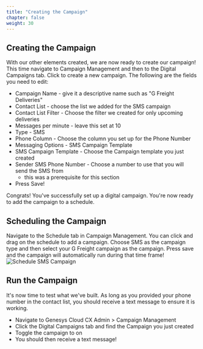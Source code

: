 ```yaml
---
title: "Creating the Campaign"
chapter: false
weight: 30
---
```


## Creating the Campaign
With our other elements created, we are now ready to create our campaign! This time navigate to Campaign Management and then to the Digital Campaigns tab. Click to create a new campaign. The following are the fields you need to edit:
- Campaign Name - give it a descriptive name such as "G Freight Deliveries"
- Contact List - choose the list we added for the SMS campaign
- Contact List Filter - Choose the filter we created for only upcoming deliveries
- Messages per minute - leave this set at 10 
- Type - SMS 
- Phone Column - Choose the column you set up for the Phone Number
- Messaging Options - SMS Campaign Template
- SMS Campaign Template - Choose the Campaign template you just created
- Sender SMS Phone Number - Choose a number to use that you will send the SMS from
    - this was a prerequisite for this section
- Press Save!

Congrats! You've successfully set up a digital campaign. You're now ready to add the campaign to a schedule.

## Scheduling the Campaign
Navigate to the Schedule tab in Campaign Management. You can click and drag on the schedule to add a campaign. Choose SMS as the campaign type and then select your G Freight campaign as the campaign. Press save and the campaign will automatically run during that time frame!
![Schedule SMS Campaign](/images/scheduleSMSCampaign.jpg)

## Run the Campaign
It's now time to test what we've built. As long as you provided your phone number in the contact list, you should receive a text message to ensure it is working. 

- Navigate to Genesys Cloud CX Admin > Campaign Management
- Click the Digital Campaigns tab and find the Campaign you just created
- Toggle the campaign to on
- You should then receive a text message!